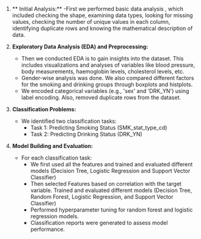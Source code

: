 1. ** Initial Analysis:**
   -First we performed basic data analysis , which  included checking the shape, examining data types, looking for missing values, checking the number of unique values in each column, identifying duplicate rows and knowing the mathematical description of data.

2. **Exploratory Data Analysis (EDA) and Preprocessing:**
   - Then we conducted EDA is to gain insights into the dataset. This includes visualizations and analyses of variables like blood pressure, body measurements, haemoglobin levels, cholesterol levels, etc.
   - Gender-wise analysis was done. We also compared different factors for the smoking and drinking groups through boxplots and histplots.
   - We encoded categorical variables (e.g., 'sex' and 'DRK_YN') using label encoding. Also, removed duplicate rows from the dataset.

3. **Classification Problems:**
   - We identified two classification tasks:
     - Task 1: Predicting Smoking Status (SMK_stat_type_cd)
     - Task 2: Predicting Drinking Status (DRK_YN)

4. **Model Building and Evaluation:**
   - For each classification task:
     - We first used all the features and trained and evaluated different models (Decision Tree, Logistic Regression and Support Vector Classifier)
     - Then selected Features based on correlation with the target variable. Trained and evaluated different models (Decision Tree, Random Forest, Logistic Regression, and Support Vector Classifier) 
     - Performed hyperparameter tuning for random forest and logistic regression models. 
     - Classification reports were generated to assess model performance.
